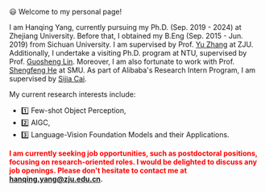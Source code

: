😃 Welcome to my personal page!

I am Hanqing Yang, currently pursuing my Ph.D. (Sep. 2019 - 2024) at Zhejiang University. Before that, I obtained my B.Eng (Sep. 2015 - Jun. 2019) from Sichuan University.
I am supervised by Prof. [Yu Zhang](https://person.zju.edu.cn/zhangyu/#0) at ZJU. Additionally, I undertake a visiting Ph.D. program at NTU, supervised by Prof. [Guosheng Lin](https://guosheng.github.io/). Moreover, I am also fortunate to work with Prof. [Shengfeng He](http://www.shengfenghe.com/) at SMU. 
As part of Alibaba's Research Intern Program, I am supervised by [Sijia Cai](https://scholar.google.com.hk/citations?user=LMVeRVAAAAAJ&hl=en).

My current research interests include:
- 1️⃣ Few-shot Object Perception,
- 2️⃣ AIGC,
- 3️⃣ Language-Vision Foundation Models and their Applications.

<span style="color:red"><strong> I am currently seeking job opportunities, such as postdoctoral positions, focusing on research-oriented roles. I would be delighted to discuss any job openings. Please don't hesitate to contact me at hanqing.yang@zju.edu.cn. </strong></span>

